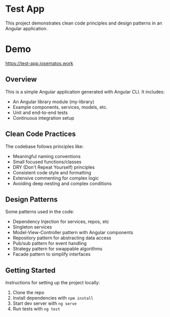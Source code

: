 # Test App

This project demonstrates clean code principles and design patterns in an Angular application. 

# Demo

https://test-app.josematos.work


## Overview

This is a simple Angular application generated with Angular CLI. It includes:

- An Angular library module (my-library) 
- Example components, services, models, etc.
- Unit and end-to-end tests
- Continuous integration setup

## Clean Code Practices

The codebase follows principles like:

- Meaningful naming conventions
- Small focused functions/classes 
- DRY (Don't Repeat Yourself) principles
- Consistent code style and formatting
- Extensive commenting for complex logic
- Avoiding deep nesting and complex conditions

## Design Patterns

Some patterns used in the code:

- Dependency Injection for services, repos, etc
- Singleton services
- Model-View-Controller pattern with Angular components
- Repository pattern for abstracting data access
- Pub/sub pattern for event handling
- Strategy pattern for swappable algorithms
- Facade pattern to simplify interfaces

## Getting Started

Instructions for setting up the project locally:

1. Clone the repo
2. Install dependencies with `npm install`
3. Start dev server with `ng serve`
4. Run tests with `ng test` 
